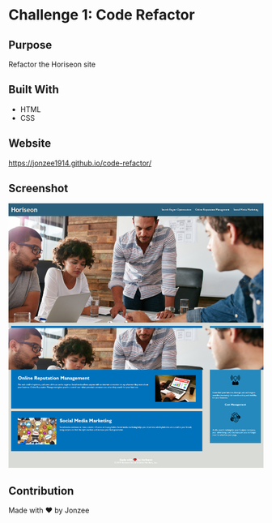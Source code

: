 # Challenge 1: Code Refactor

## Purpose
Refactor the Horiseon site

## Built With
* HTML
* CSS

## Website
https://jonzee1914.github.io/code-refactor/

## Screenshot
![alt text](https://github.com/Jonzee1914/code-refactor/blob/main/screencapture-jonzee1914-github-io-code-refactor.png?raw=true)

## Contribution
Made with ❤️ by Jonzee
